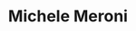---
title: "Michele Meroni"
draft: false
topic: "Earth - Land systems"
title_topic: "EO and machine learning in support to food security monitoring"
description: "In this contribution, I will show the activities of the FoodSec group (JRC – Food Security Unit) in support to food security monitoring in low and middle income countries, including: monitoring agriculture with the ASAP Early Warning system, crop yield forecasting at the sub-national and national scale, integrated food security phase forecasting."
bg_image: "images/backgrounds/page-title.jpg"
affiliation: "European Commission, Joint Research Centre, Food Security Unit (Consultant)"
image: "images/speaker/michele.png"
bio: "Michele Meroni is a consultant at the European Commission's Joint Research Centre (JRC) within the Food Security Unit. With a background in environmental sciences and a Ph.D. in forest ecology, he specializes in remote sensing for agricultural monitoring and food security. His work involves using Earth observation and meteorological data to monitor agricultural areas, predict crop yields, and support early warning systems for food security in low and middle-income countries."
interest: ["Yield forecasting", "Food security"]
contact:
  - name : "michele.meroni@ext.ec.europa.eu"
    icon : "ti-email"
    link : "mailto:michele.meroni@ext.ec.europa.eu"
  - name : "ResearchGate"
    icon : "ti-world"
    link : "https://www.researchgate.net/profile/Michele-Meroni"

type: "speaker"
departure: "13/01/2025"
arrival: "15/01/2025"
---